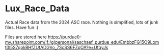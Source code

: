 # Lux_Race_Data
Actual Race data from the 2024 ASC race. Nothing is simplified, lots of junk files. Have fun :)

Files are stored here
https://purdue0-my.sharepoint.com/:f:/g/personal/saschaef_purdue_edu/EmbbzFG15O9Lomt0l5S7qokBHfZUtADGVo_7ScSS6FZqOA?e=UfqyJs
